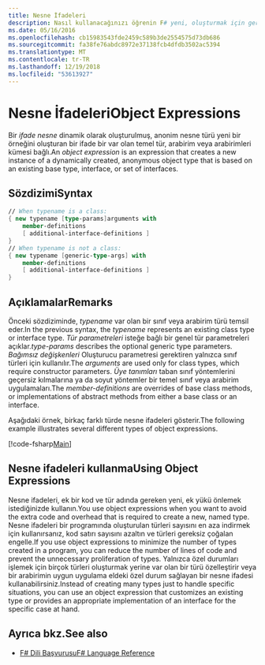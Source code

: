 ```yaml
---
title: Nesne İfadeleri
description: Nasıl kullanacağınızı öğrenin F# yeni, oluşturmak için gerekli tür adlı ek bir kod ve ek yükü önlemek istediğinizde nesne ifadeleri.
ms.date: 05/16/2016
ms.openlocfilehash: cb15983543fde2459c589b3de2554575d73db686
ms.sourcegitcommit: fa38fe76abdc8972e37138fcb4dfdb3502ac5394
ms.translationtype: MT
ms.contentlocale: tr-TR
ms.lasthandoff: 12/19/2018
ms.locfileid: "53613927"
---
```

# <a name="object-expressions"></a><span data-ttu-id="f99a9-103">Nesne İfadeleri</span><span class="sxs-lookup"><span data-stu-id="f99a9-103">Object Expressions</span></span>

<span data-ttu-id="f99a9-104">Bir *ifade nesne* dinamik olarak oluşturulmuş, anonim nesne türü yeni bir örneğini oluşturan bir ifade bir var olan temel tür, arabirim veya arabirimleri kümesi bağlı.</span><span class="sxs-lookup"><span data-stu-id="f99a9-104">An *object expression* is an expression that creates a new instance of a dynamically created, anonymous object type that is based on an existing base type, interface, or set of interfaces.</span></span>

## <a name="syntax"></a><span data-ttu-id="f99a9-105">Sözdizimi</span><span class="sxs-lookup"><span data-stu-id="f99a9-105">Syntax</span></span>

```fsharp
// When typename is a class:
{ new typename [type-params]arguments with
    member-definitions
    [ additional-interface-definitions ]
}
// When typename is not a class:
{ new typename [generic-type-args] with
    member-definitions
    [ additional-interface-definitions ]
}
```

## <a name="remarks"></a><span data-ttu-id="f99a9-106">Açıklamalar</span><span class="sxs-lookup"><span data-stu-id="f99a9-106">Remarks</span></span>

<span data-ttu-id="f99a9-107">Önceki sözdiziminde, *typename* var olan bir sınıf veya arabirim türü temsil eder.</span><span class="sxs-lookup"><span data-stu-id="f99a9-107">In the previous syntax, the *typename* represents an existing class type or interface type.</span></span> <span data-ttu-id="f99a9-108">*Tür parametreleri* isteğe bağlı bir genel tür parametreleri açıklar.</span><span class="sxs-lookup"><span data-stu-id="f99a9-108">*type-params* describes the optional generic type parameters.</span></span> <span data-ttu-id="f99a9-109">*Bağımsız değişkenleri* Oluşturucu parametresi gerektiren yalnızca sınıf türleri için kullanılır.</span><span class="sxs-lookup"><span data-stu-id="f99a9-109">The *arguments* are used only for class types, which require constructor parameters.</span></span> <span data-ttu-id="f99a9-110">*Üye tanımları* taban sınıf yöntemlerini geçersiz kılmalarına ya da soyut yöntemler bir temel sınıf veya arabirim uygulamaları.</span><span class="sxs-lookup"><span data-stu-id="f99a9-110">The *member-definitions* are overrides of base class methods, or implementations of abstract methods from either a base class or an interface.</span></span>

<span data-ttu-id="f99a9-111">Aşağıdaki örnek, birkaç farklı türde nesne ifadeleri gösterir.</span><span class="sxs-lookup"><span data-stu-id="f99a9-111">The following example illustrates several different types of object expressions.</span></span>

[!code-fsharp[Main](../../../samples/snippets/fsharp/lang-ref-2/snippet4301.fs)]

## <a name="using-object-expressions"></a><span data-ttu-id="f99a9-112">Nesne ifadeleri kullanma</span><span class="sxs-lookup"><span data-stu-id="f99a9-112">Using Object Expressions</span></span>

<span data-ttu-id="f99a9-113">Nesne ifadeleri, ek bir kod ve tür adında gereken yeni, ek yükü önlemek istediğinizde kullanın.</span><span class="sxs-lookup"><span data-stu-id="f99a9-113">You use object expressions when you want to avoid the extra code and overhead that is required to create a new, named type.</span></span> <span data-ttu-id="f99a9-114">Nesne ifadeleri bir programında oluşturulan türleri sayısını en aza indirmek için kullanırsanız, kod satırı sayısını azaltın ve türleri gereksiz çoğalan engelle.</span><span class="sxs-lookup"><span data-stu-id="f99a9-114">If you use object expressions to minimize the number of types created in a program, you can reduce the number of lines of code and prevent the unnecessary proliferation of types.</span></span> <span data-ttu-id="f99a9-115">Yalnızca özel durumları işlemek için birçok türleri oluşturmak yerine var olan bir türü özelleştirir veya bir arabirimin uygun uygulama eldeki özel durum sağlayan bir nesne ifadesi kullanabilirsiniz.</span><span class="sxs-lookup"><span data-stu-id="f99a9-115">Instead of creating many types just to handle specific situations, you can use an object expression that customizes an existing type or provides an appropriate implementation of an interface for the specific case at hand.</span></span>

## <a name="see-also"></a><span data-ttu-id="f99a9-116">Ayrıca bkz.</span><span class="sxs-lookup"><span data-stu-id="f99a9-116">See also</span></span>

- [<span data-ttu-id="f99a9-117">F# Dili Başvurusu</span><span class="sxs-lookup"><span data-stu-id="f99a9-117">F# Language Reference</span></span>](index.md)